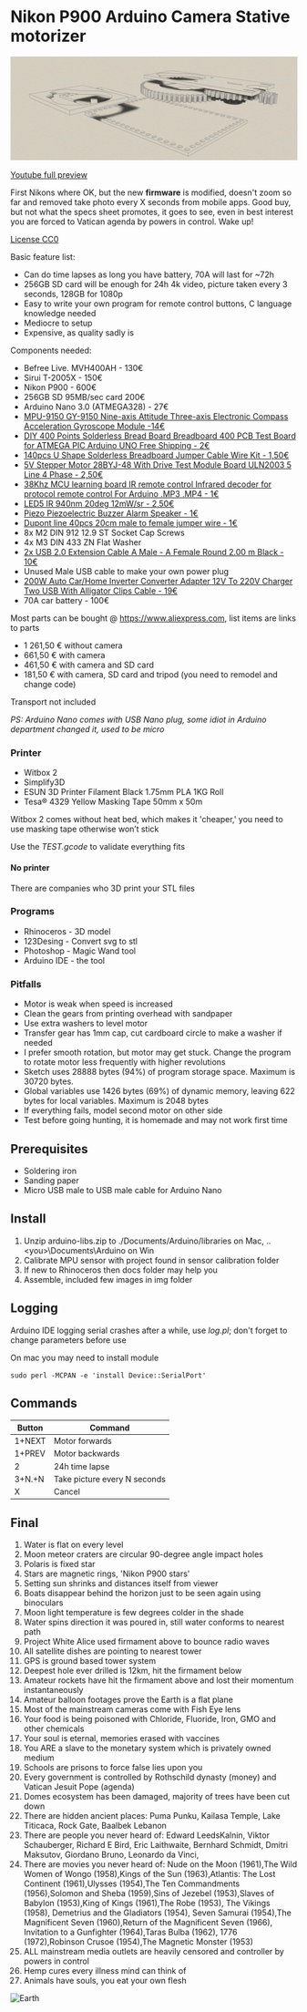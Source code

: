 # Nikon P900 Arduino Camera Stative motorizer

![Project Image](https://github.com/akotulu/nikon900arduino-motorizer/blob/master/Schematic.png)

[Youtube full preview](https://youtu.be/GD09Ut1_Xak)

First Nikons where OK, but the new **firmware** is modified, doesn't zoom so far and removed take photo every X seconds from mobile apps. Good buy, but not what the specs sheet promotes, it goes to see, even in best interest you are forced to Vatican agenda by powers in control. Wake up!

[License CC0](https://creativecommons.org/share-your-work/public-domain/cc0/)

Basic feature list:

 * Can do time lapses as long you have battery, 70A will last for ~72h
 * 256GB SD card will be enough for 24h 4k video, picture taken every 3 seconds, 128GB for 1080p
 * Easy to write your own program for remote control buttons, C language knowledge needed
 * Mediocre to setup
 * Expensive, as quality sadly is
 

Components needed:

 * Befree Live. MVH400AH - 130€
 * Sirui T-2005X - 150€
 * Nikon P900 - 600€
 * 256GB SD 95MB/sec card 200€
 * Arduino Nano 3.0 (ATMEGA328) - 27€
 * [MPU-9150 GY-9150 Nine-axis Attitude Three-axis Electronic Compass Acceleration Gyroscope Module -14€](https://www.aliexpress.com/store/product/MPU-9150-GY-9150-Nine-axis-Attitude-Three-axis-Electronic-Compass-Acceleration-Gyroscope-Module/406986_32599547733.html)
 * [DIY 400 Points Solderless Bread Board Breadboard 400 PCB Test Board for ATMEGA PIC Arduino UNO Free Shipping - 2€](https://www.aliexpress.com/item/Hot-sale-DIY-400-Points-Solderless-Bread-Board-Breadboard-400-PCB-Test-Board-for-ATMEGA-PIC/32497913498.html?spm=2114.01010208.3.9.H7lMpV&ws_ab_test=searchweb0_0,searchweb201602_5_10152_10065_10151_10068_10136_10137_10303_10060_10302_10155_10062_437_10154_10056_10055_10054_10059_303_100031_10099_10103_5320014_10102_10096_10052_10053_10142_10107_10050_10051_10170_10084_10083_10119_10080_10082_10081_10110_519_10111_10112_10113_10114_10182_10078_10079_5260014_10073_10123_10120_10189_142-10050_10110_10120,searchweb201603_16,ppcSwitch_4&btsid=6038ed5d-c89e-49ed-a676-96c3d91b0276&algo_expid=b849f023-45eb-47e3-b084-601300382894-1&algo_pvid=b849f023-45eb-47e3-b084-601300382894)
 * [140pcs U Shape Solderless Breadboard Jumper Cable Wire Kit - 1,50€](https://www.aliexpress.com/item/140-pcs-U-Shape-Solderless-Breadboard-Jumper-Cable-Wire-Kit-For-Arduino-Shield-For-raspberry-pi/32581254395.html?spm=2114.01010208.3.1.kzhsar&ws_ab_test=searchweb0_0,searchweb201602_5_10152_10065_10151_10068_10136_10137_10303_10060_10302_10155_10062_437_10154_10056_10055_10054_10059_303_100031_10099_10103_10102_10096_5320015_10052_10053_10142_10107_10050_10051_10170_10084_10083_10119_10080_10082_10081_10110_519_10111_10112_10113_10114_10182_10078_10079_5260014_10073_10123_10120_10189_142,searchweb201603_16,ppcSwitch_4&btsid=e2bce3f4-7f6f-4537-b3a2-2adac506ea97&algo_expid=393f7e97-ddae-4037-88a8-b7b07635ab58-0&algo_pvid=393f7e97-ddae-4037-88a8-b7b07635ab58)
 * [5V Stepper Motor 28BYJ-48 With Drive Test Module Board ULN2003 5 Line 4 Phase - 2,50€](https://www.aliexpress.com/item/5V-Stepper-Motor-28BYJ-48-With-Drive-Test-Module-Board-ULN2003-5-Line-4-Phase/32615355685.html?spm=2114.01010208.3.9.H9UGn8&ws_ab_test=searchweb0_0,searchweb201602_5_10152_10065_10151_10068_10136_10137_10303_10060_10302_10155_10062_437_10154_10056_10055_10054_10059_303_100031_10099_10103_10102_10096_5320015_10052_10053_10142_10107_10050_10051_10170_10084_10083_10119_10080_10082_10081_10110_519_10111_10112_10113_10114_10182_10078_10079_5260014_10073_10123_10120_10189_142-10050_10119,searchweb201603_16,ppcSwitch_4&btsid=1832fb9b-ace3-448e-bee1-acfbbbfbc4b7&algo_expid=61c79ad0-cbcd-486a-a923-640d11ed8b1a-1&algo_pvid=61c79ad0-cbcd-486a-a923-640d11ed8b1a)
 * [38Khz MCU learning board IR remote control Infrared decoder for protocol remote control For Arduino .MP3 .MP4 - 1€](https://www.aliexpress.com/item/1pcs-lot-38khz-MCU-learning-board-IR-remote-control-Infrared-decoder-for-protocol-remote-control-For/32580594393.html?spm=2114.01010208.3.1.EhBe0H&ws_ab_test=searchweb0_0,searchweb201602_5_10152_10065_10151_10068_10136_10137_10303_10060_10302_10155_10062_437_10154_10056_10055_10054_10059_303_100031_10099_10103_10102_10096_5320015_10052_10053_10142_10107_10050_10051_10170_10084_10083_10119_10080_10082_10081_10110_519_10111_10112_10113_10114_10182_10078_10079_5260014_10073_10123_10120_10189_142,searchweb201603_16,ppcSwitch_4&btsid=d52e3b3e-bab1-401c-98ad-1be947b3be5a&algo_expid=5a8579d6-dd7a-4966-83f0-5ab4d9d1dd74-0&algo_pvid=5a8579d6-dd7a-4966-83f0-5ab4d9d1dd74)
 * [LED5 IR 940nm 20deg 12mW/sr - 2,50€](https://www.aliexpress.com/item/F273-10pcs-LED-5mm-940nm-IR-Infrared-Emitting-Round-Tube-Light-diode/32660619353.html?spm=2114.01010208.3.81.y3SZVO&ws_ab_test=searchweb0_0,searchweb201602_5_10152_10065_10151_10068_10136_10137_10303_10060_10302_10155_10062_437_10154_10056_10055_10054_10059_303_100031_10099_10103_5320014_10102_10096_10052_10053_10142_10107_10050_10051_10170_10084_10083_10119_10080_10082_10081_10110_519_10111_10112_10113_10114_10182_10078_10079_10073_5260013_10123_10120_10189_142-10120,searchweb201603_16,ppcSwitch_4&btsid=37d23504-3a1d-49b1-aecb-c0a7f1bcb1d7&algo_expid=f3c0ecc6-2a9d-4f27-a86b-1860be15d583-13&algo_pvid=f3c0ecc6-2a9d-4f27-a86b-1860be15d583)
 * [Piezo Piezoelectric Buzzer Alarm Speaker - 1€](https://www.aliexpress.com/item/3pcs-BCE-12606-Passive-12-Piezo-Piezoelectric-Buzzer-Alarm-Speaker-80dB-4KHz-3mA-12-5mm-6/32813510131.html?spm=2114.01010208.3.9.GaI4Y8&ws_ab_test=searchweb0_0,searchweb201602_5_10152_10065_10151_10068_10136_10137_10303_10060_10302_10155_10062_437_10154_10056_10055_10054_10059_303_100031_10099_10103_5320014_10102_10096_10052_10053_10142_10107_10050_10051_10170_10084_10083_10119_10080_10082_10081_10110_519_10111_10112_10113_10114_10182_10078_10079_10073_5260012_10123_10120_10189_142-10120,searchweb201603_16,ppcSwitch_4&btsid=de9e1d4e-f54f-44fe-9853-e4fe23b87d75&algo_expid=8c7101e2-9865-47cf-bb4e-0fbf91cd96d6-1&algo_pvid=8c7101e2-9865-47cf-bb4e-0fbf91cd96d6)
 * [Dupont line 40pcs 20cm male to female jumper wire - 1€](https://www.aliexpress.com/item/Free-shipping-Dupont-line-40pcs-20cm-male-to-female-jumper-wire-Dupont-cable-breadboard-cable-jump/32800430829.html?spm=2114.01010208.3.32.TgT93X&ws_ab_test=searchweb0_0,searchweb201602_5_10152_10065_10151_10068_10136_10137_10303_10060_10302_10155_10062_437_10154_10056_10055_10054_10059_303_100031_10099_10103_5320014_10102_10096_10052_10053_10142_10107_10050_10051_10170_10084_10083_10119_10080_10082_10081_10110_519_10111_10112_10113_10114_10182_10078_10079_10073_5260012_10123_10120_10189_142-10120,searchweb201603_16,ppcSwitch_4&btsid=f60ec63e-d421-4b9c-afca-ec7ee0a9d68a&algo_expid=078bcb28-5ef0-4704-bd9a-26d630a018f6-4&algo_pvid=078bcb28-5ef0-4704-bd9a-26d630a018f6)
 * 8x M2 DIN 912 12.9 ST Socket Cap Screws
 * 4x M3 DIN 433 ZN Flat Washer
 * [2x USB 2.0 Extension Cable A Male - A Female Round 2.00 m Black - 10€](https://www.aliexpress.com/item/Ugreen-Super-High-Speed-M-F-Male-To-Female-USB-3-0-Extension-Extender-Cable-Data/32415077335.html?spm=2114.01010208.3.3.iYSkbt&ws_ab_test=searchweb0_0,searchweb201602_5_10152_10065_10151_10068_10136_10137_10303_10060_10302_10155_10062_437_10154_10056_10055_10054_10059_303_100031_10099_10103_5320014_10102_10096_10052_10053_10142_10107_10050_10051_10170_10084_10083_10119_10080_10082_10081_10110_519_10111_10112_10113_10114_10182_10078_10079_5260014_10073_10123_10120_10189_142,searchweb201603_16,ppcSwitch_4&btsid=f40c2d2d-4858-4f43-b53f-5ed442dd9400&algo_expid=96f5c9da-ccba-4463-af5b-bb9a8aaf0ad4-0&algo_pvid=96f5c9da-ccba-4463-af5b-bb9a8aaf0ad4)
 * Unused Male USB cable to make your own power plug
 * [200W Auto Car/Home Inverter Converter Adapter 12V To 220V Charger Two USB With Alligator Clips Cable - 19€](https://www.aliexpress.com/item/New-200W-Auto-Car-Home-Inverter-Converter-Adapter-12V-To-220V-110V-Charger-Two-USB-With/32741342488.html?spm=2114.01010208.3.1.ikm2Yw&ws_ab_test=searchweb0_0,searchweb201602_5_10152_10065_10151_10068_10136_10137_10303_10060_10302_10155_10062_437_10154_10056_10055_10054_10059_303_100031_10099_10103_5320014_10102_10096_10052_10053_10142_10107_10050_10051_10170_10084_10083_10119_10080_10082_10081_10110_519_10111_10112_10113_10114_10182_10078_10079_5260014_10073_10123_10120_10189_142-10102_10119,searchweb201603_16,ppcSwitch_4&btsid=09b2109c-b9ca-4830-ba82-12eecf2d3fad&algo_expid=1e5bf778-75f5-4ade-aa17-e2a4e59b1c86-0&algo_pvid=1e5bf778-75f5-4ade-aa17-e2a4e59b1c86)
 * 70A car battery - 100€

Most parts can be bought @ https://www.aliexpress.com, list items are links to parts
* 1 261,50 € without camera
* 661,50 € with camera
* 461,50 € with camera and SD card
* 181,50 € with camera, SD card and tripod (you need to remodel and change code)

Transport not included

*PS: Arduino Nano comes with USB Nano plug, some idiot in Arduino department changed it, used to be micro*

### Printer

* Witbox 2
* Simplify3D
* ESUN 3D Printer Filament Black 1.75mm PLA 1KG Roll
* Tesa® 4329 Yellow Masking Tape 50mm x 50m

Witbox 2 comes without heat bed, which makes it 'cheaper,' you need to use masking tape otherwise won’t stick

Use the *TEST.gcode* to validate everything fits

#### No printer

There are companies who 3D print your STL files

### Programs

* Rhinoceros - 3D model
* 123Desing - Convert svg to stl
* Photoshop - Magic Wand tool
* Arduino IDE - the tool

### Pitfalls

* Motor is weak when speed is increased
* Clean the gears from printing overhead with sandpaper
* Use extra washers to level motor
* Transfer gear has 1mm cap, cut cardboard circle to make a washer if needed
* I prefer smooth rotation, but motor may get stuck. Change the program to rotate motor less frequently with higher revolutions
* Sketch uses 28888 bytes (94%) of program storage space. Maximum is 30720 bytes.
* Global variables use 1426 bytes (69%) of dynamic memory, leaving 622 bytes for local variables. Maximum is 2048 bytes
* If everything fails, model second motor on other side
* Test before going hunting, it is homemade and may not work first time

## Prerequisites

* Soldering iron
* Sanding paper
* Micro USB male to USB male cable for Arduino Nano

## Install

1. Unzip arduino-libs.zip to ./Documents/Arduino/libraries on Mac, ..\<you>\Documents\Arduino on Win
2. Calibrate MPU sensor with project found in sensor calibration folder
3. If new to Rhinoceros then docs folder may help you
4. Assemble, included few images in img folder

## Logging

Arduino IDE logging serial crashes after a while, use *log.pl*; don't forget to change parameters before use

On mac you may need to install module
```
sudo perl -MCPAN -e 'install Device::SerialPort'
```

## Commands

Button | Command
------------ | -------------
1+NEXT | Motor forwards
1+PREV | Motor backwards
2 | 24h time lapse
3+N.+N | Take picture every N seconds
X | Cancel

## Final 

01. Water is flat on every level
02. Moon meteor craters are circular 90-degree angle impact holes
03. Polaris is fixed star
04. Stars are magnetic rings, 'Nikon P900 stars'
05. Setting sun shrinks and distances itself from viewer
06. Boats disappear behind the horizon just to be seen again using binoculars
07. Moon light temperature is few degrees colder in the shade
08. Water spins direction it was poured in, still water conforms to nearest path
09. Project White Alice used firmament above to bounce radio waves
10. All satellite dishes are pointing to nearest tower
11. GPS is ground based tower system
12. Deepest hole ever drilled is 12km, hit the firmament below
13. Amateur rockets have hit the firmament above and lost their momentum instantaneously
14. Amateur balloon footages prove the Earth is a flat plane
15. Most of the mainstream cameras come with Fish Eye lens
16. Your food is being poisoned with Chloride, Fluoride, Iron, GMO and other chemicals
17. Your soul is eternal, memories erased with vaccines
18. You ARE a slave to the monetary system which is privately owned medium
19. Schools are prisons to force false lies upon you
20. Every government is controlled by Rothschild dynasty (money) and Vatican Jesuit Pope (agenda)
21. Domes ecosystem has been damaged, majority of trees have been cut down
22. There are hidden ancient places: Puma Punku, Kailasa Temple, Lake Titicaca, Rock Gate, Baalbek Lebanon
23. There are people you never heard of: Edward LeedsKalnin, Viktor Schauberger, Richard E Bird, Eric Laithwaite, Bernhard Schmidt, Dmitri Maksutov, Giordano Bruno, Leonardo da Vinci, 
23. There are movies you never heard of: Nude on the Moon (1961),The Wild Women of Wongo (1958),Kings of the Sun (1963),Atlantis: The Lost Continent (1961),Ulysses (1954),The Ten Commandments (1956),Solomon and Sheba (1959),Sins of Jezebel (1953),Slaves of Babylon (1953),King of Kings (1961),The Robe (1953), The Vikings (1958), Demetrius and the Gladiators (1954), Seven Samurai (1954),The Magnificent Seven (1960),Return of the Magnificent Seven (1966), Invitation to a Gunfighter (1964),Taras Bulba (1962), 1776 (1972),Robinson Crusoe (1954),The Magnetic Monster (1953)
24. ALL mainstream media outlets are heavily censored and controller by powers in control
25. Hemp cures every illness mind can think of
26. Animals have souls, you eat your own flesh

![Earth](https://github.com/akotulu/nikon900arduino-motorizer/blob/master/Earth.gif)
